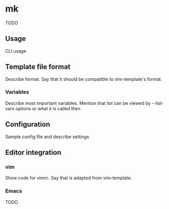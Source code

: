 mk
==

TODO



Usage
-----

CLI usage



Template file format
--------------------

Describe format. Say that it should be compatible to vim-template's format.


### Variables

Describe most important variables.
Mention that list can be viewed by --list-vars options or what it is called then



Configuration
-------------
Sample config file and describe settings



Editor integration
------------------

### vim

Show code for vimrc. Say that is adapted from vim-template.

### Emacs

TODO
